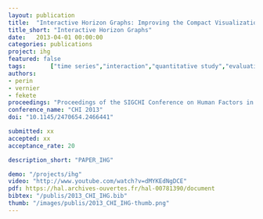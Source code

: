 ```yaml
---
layout: publication
title:  "Interactive Horizon Graphs: Improving the Compact Visualization of Multiple Time Series"
title_short: "Interactive Horizon Graphs"
date:   2013-04-01 00:00:00
categories: publications
project: ihg
featured: false
tags: 		["time series","interaction","quantitative study","evaluation","horizon graphs","visualization"]
authors: 
- perin
- vernier
- fekete
proceedings: "Proceedings of the SIGCHI Conference on Human Factors in Computing Systems (CHI 2013), Apr 2013, Paris, France. ACM"
conference_name: "CHI 2013"
doi: "10.1145/2470654.2466441"

submitted: xx
accepted: xx
acceptance_rate: 20

description_short: "PAPER_IHG"

demo: "/projects/ihg"
video: "http://www.youtube.com/watch?v=dMYKEdNgDCE"
pdf: https://hal.archives-ouvertes.fr/hal-00781390/document
bibtex: "/publis/2013_CHI_IHG.bib"
thumb: "/images/publis/2013_CHI_IHG-thumb.png"
---
```

